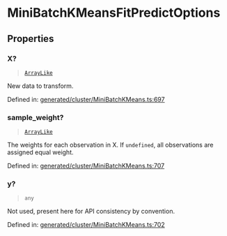 # MiniBatchKMeansFitPredictOptions

## Properties

### X?

> [`ArrayLike`](../types/ArrayLike.md)

New data to transform.

Defined in:  [generated/cluster/MiniBatchKMeans.ts:697](https://github.com/transitive-bullshit/scikit-learn-ts/blob/122b3c0/packages/sklearn/src/generated/cluster/MiniBatchKMeans.ts#L697)

### sample\_weight?

> [`ArrayLike`](../types/ArrayLike.md)

The weights for each observation in X. If `undefined`, all observations are assigned equal weight.

Defined in:  [generated/cluster/MiniBatchKMeans.ts:707](https://github.com/transitive-bullshit/scikit-learn-ts/blob/122b3c0/packages/sklearn/src/generated/cluster/MiniBatchKMeans.ts#L707)

### y?

> `any`

Not used, present here for API consistency by convention.

Defined in:  [generated/cluster/MiniBatchKMeans.ts:702](https://github.com/transitive-bullshit/scikit-learn-ts/blob/122b3c0/packages/sklearn/src/generated/cluster/MiniBatchKMeans.ts#L702)
